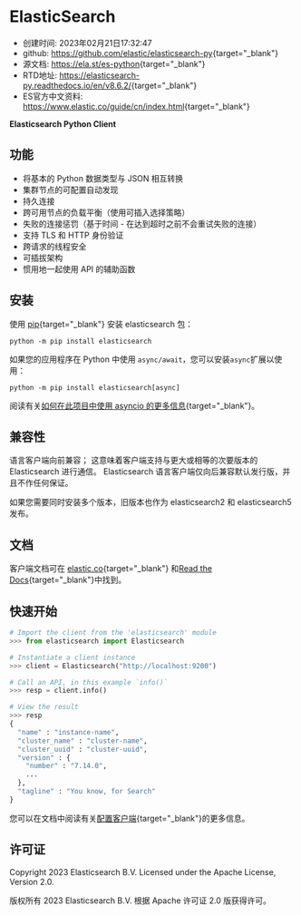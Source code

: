 # ElasticSearch

* 创建时间: 2023年02月21日17:32:47
* github: <https://github.com/elastic/elasticsearch-py>{target="_blank"}
* 源文档: <https://ela.st/es-python>{target="_blank"}
* RTD地址: <https://elasticsearch-py.readthedocs.io/en/v8.6.2/>{target="_blank"}
* ES官方中文资料: <https://www.elastic.co/guide/cn/index.html>{target="_blank"}

**Elasticsearch Python Client**

## 功能

* 将基本的 Python 数据类型与 JSON 相互转换
* 集群节点的可配置自动发现
* 持久连接
* 跨可用节点的负载平衡（使用可插入选择策略）
* 失败的连接惩罚（基于时间 - 在达到超时之前不会重试失败的连接）
* 支持 TLS 和 HTTP 身份验证
* 跨请求的线程安全
* 可插拔架构
* 惯用地一起使用 API 的辅助函数

## 安装

使用 [pip](https://pypi.org/project/elasticsearch){target="_blank"} 安装 elasticsearch 包：

```shell
python -m pip install elasticsearch
```

如果您的应用程序在 Python 中使用 `async/await`，您可以安装`async`扩展以使用：

```shell
python -m pip install elasticsearch[async]
```

阅读有关[如何在此项目中使用 asyncio 的更多信息](https://elasticsearch-py.readthedocs.io/en/latest/async.html){target="_blank"}。

## 兼容性

语言客户端向前兼容； 这意味着客户端支持与更大或相等的次要版本的 Elasticsearch 进行通信。 Elasticsearch 语言客户端仅向后兼容默认发行版，并且不作任何保证。

如果您需要同时安装多个版本，旧版本也作为 elasticsearch2 和 elasticsearch5 发布。

## 文档

客户端文档可在 [elastic.co](https://www.elastic.co/guide/en/elasticsearch/client/python-api/current/index.html){target="_blank"} 和[Read the Docs](https://elasticsearch-py.readthedocs.io/){target="_blank"}中找到。

## 快速开始

```python
# Import the client from the 'elasticsearch' module
>>> from elasticsearch import Elasticsearch

# Instantiate a client instance
>>> client = Elasticsearch("http://localhost:9200")

# Call an API, in this example `info()`
>>> resp = client.info()

# View the result
>>> resp
{
  "name" : "instance-name",
  "cluster_name" : "cluster-name",
  "cluster_uuid" : "cluster-uuid",
  "version" : {
    "number" : "7.14.0",
    ...
  },
  "tagline" : "You know, for Search"
}
```

您可以在文档中阅读有关[配置客户端](https://www.elastic.co/guide/en/elasticsearch/client/python-api/current/connecting.html){target="_blank"}的更多信息。

## 许可证

Copyright 2023 Elasticsearch B.V. Licensed under the Apache License, Version 2.0.

版权所有 2023 Elasticsearch B.V. 根据 Apache 许可证 2.0 版获得许可。
